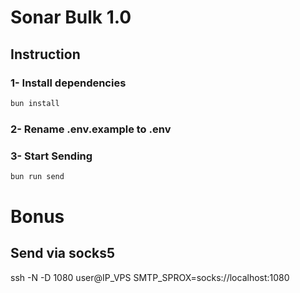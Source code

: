 # Sonar Bulk 1.0

## Instruction

### 1- Install dependencies

```bash
bun install
```

### 2- Rename .env.example to .env

### 3- Start Sending

```bash
bun run send
```

# Bonus

## Send via socks5

ssh -N -D 1080 user@IP_VPS
SMTP_SPROX=socks://localhost:1080
